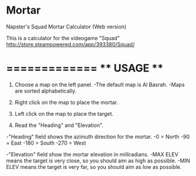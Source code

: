 # Mortar
Napster's Squad Mortar Calculator (Web version)

This is a calculator for the videogame "Squad" http://store.steampowered.com/app/393380/Squad/

=============
**  USAGE  **
=============

1. Choose a map on the left panel.
  -The default map is Al Basrah.
  -Maps are sorted alphabetically.

2. Right click on the map to place the mortar.

3. Left click on the map to place the target.

4. Read the "Heading" and "Elevation".

  -"Heading" field shows the azimuth direction for the mortar.
    -0 = North
    -90 = East
    -180 = South
    -270 = West

  -"Elevation" field show the mortar elevation in milliradians.
    -MAX ELEV means the target is very close, so you should aim as high as possible.
    -MIN ELEV means the target is very far, so you should aim as low as possible.
